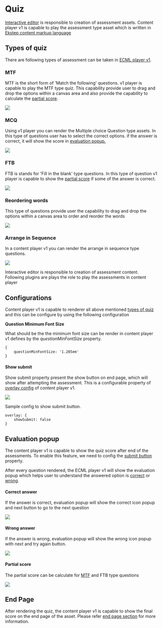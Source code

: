 # Quiz

[Interactive editor](../../../../../../use/installation-guide/editors/interactive-editor.md) is responsible to creation of assessment assets. Content player v1 is capable to play the assessment type asset which is written in [Ekstep content markup language](./)

## Types of quiz

There are following types of assessment can be taken in [ECML player v1](./).

### MTF

MTF is the short form of 'Match the following' questions. v1 player is capable to play the MTF type quiz. This capability provide user to drag and drop the options within a canvas area and also provide the capability to calculate the [partial score](quiz.md#partial-score).

![](../../../../../../.gitbook/assets/mtf.png)

### MCQ&#x20;

Using v1 player you can render the Multiple choice Question type assets. In this type of questions user has to select the correct options. if the answer is correct, it will show the score in [evaluation popup.](quiz.md#score)

![](../../../../../../.gitbook/assets/quiz.png)

### FTB&#x20;

FTB is stands for 'Fill in the blank' type questions. In this type of question v1 player is capable to show the [partial score](quiz.md#partial-score) if some of the answer is correct.

![](../../../../../../.gitbook/assets/ftb.png)

### Reordering words

This type of questions provide user the capability to drag and drop the options within a canvas area to order and reorder the words&#x20;

![](<../../../../../../.gitbook/assets/ezgif.com-gif-maker (5).gif>)

### Arrange in Sequence

In a content player v1 you can render the arrange in sequence type questions.

![](<../../../../../../.gitbook/assets/ezgif.com-gif-maker (4).gif>)

Interactive editor is responsible to creation of assessment content. Following plugins are plays the role to play the assessments in content player

## Configurations

Content player v1 is capable to renderer all above mentioned [types of quiz](quiz.md#quiz-types) and this can be configure by using the following configuration

**Question Minimum Font Size**

What should be the the minimum font size can be render in content player v1 defines by the _questionMinFontSize_ property.

```
{
    questionMinFontSize: '1.285em'
}
```

#### Show submit

Show submit property present the show button on end page, which will show after attempting the assessment. This is a configurable property of [overlay config](../../content-player-v1.md#overlay) of content player v1.

![](../../../../../../.gitbook/assets/showsubmit.png)

Sample config to show submit button.

```
overlay: {
    showSubmit: false
}
```

## Evaluation popup

The content player v1 is capable to show the quiz score after end of the assessments. To enable this feature, we need to config the [submit button](quiz.md#show-submit) property.&#x20;

After every question rendered, the ECML player v1 will show the evaluation popup which helps user to understand the answered option is [correct](quiz.md#correct-answer) or [wrong](quiz.md#wrong-answer).

#### Correct answer

If the answer is correct, evaluation popup will show the correct icon popup and next button to go to the next question

![](../../../../../../.gitbook/assets/correctansw.png)

#### Wrong answer

If the answer is wrong, evaluation popup will show the wrong icon popup with next and try again button.

![](<../../../../../../.gitbook/assets/wrong aswer.png>)

#### Partial score

The partial score can be calculate for [MTF](quiz.md#mtf) and FTB type questions

![](<../../../../../../.gitbook/assets/partial score.png>)

## End Page

After rendering the quiz, the content player v1 is capable to show the final score on the end page of the asset. Please refer [end page section](../../content-player-v1.md#end-page) for more information.
